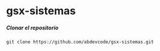 # gsx-sistemas

##### Clonar el repositorio

`git clone https://github.com/abdevcode/gsx-sistemas.git`

##### 

